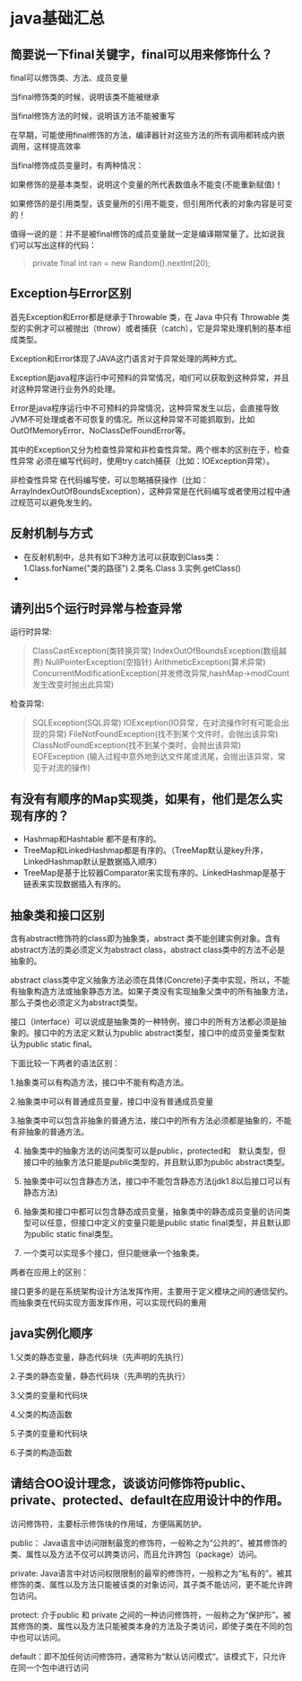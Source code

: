 # java基础汇总
## 简要说一下final关键字，final可以用来修饰什么？

final可以修饰类、方法、成员变量

当final修饰类的时候，说明该类不能被继承

当final修饰方法的时候，说明该方法不能被重写

在早期，可能使用final修饰的方法，编译器针对这些方法的所有调用都转成内嵌调用，这样提高效率

当final修饰成员变量时，有两种情况：

如果修饰的是基本类型，说明这个变量的所代表数值永不能变(不能重新赋值)！

如果修饰的是引用类型，该变量所的引用不能变，但引用所代表的对象内容是可变的！

值得一说的是：并不是被final修饰的成员变量就一定是编译期常量了。比如说我们可以写出这样的代码：

> private final int ran = new Random().nextInt(20);

## Exception与Error区别

首先Exception和Error都是继承于Throwable 类，在 Java 中只有 Throwable 类型的实例才可以被抛出（throw）或者捕获（catch），它是异常处理机制的基本组成类型。

Exception和Error体现了JAVA这门语言对于异常处理的两种方式。

Exception是java程序运行中可预料的异常情况，咱们可以获取到这种异常，并且对这种异常进行业务外的处理。

Error是java程序运行中不可预料的异常情况，这种异常发生以后，会直接导致JVM不可处理或者不可恢复的情况。所以这种异常不可能抓取到，比如OutOfMemoryError、NoClassDefFoundError等。

其中的Exception又分为检查性异常和非检查性异常。两个根本的区别在于，检查性异常 必须在编写代码时，使用try catch捕获（比如：IOException异常）。

非检查性异常 在代码编写使，可以忽略捕获操作（比如：ArrayIndexOutOfBoundsException），这种异常是在代码编写或者使用过程中通过规范可以避免发生的。

## 反射机制与方式
- 在反射机制中，总共有如下3种方法可以获取到Class类：
1.Class.forName("类的路径")
2.类名.Class
3.实例.getClass()
- 

## 请列出5个运行时异常与检查异常
运行时异常:
> ClassCastException(类转换异常)
  IndexOutOfBoundsException(数组越界)
  NullPointerException(空指针)
  ArithmeticException(算术异常)
  ConcurrentModificationException(并发修改异常,hashMap->modCount发生改变时抛出此异常)

检查异常:
> SQLException(SQL异常)
  IOException(IO异常，在对流操作时有可能会出现的异常)
  FileNotFoundException(找不到某个文件时，会抛出该异常)
  ClassNotFoundException(找不到某个类时，会抛出该异常)
  EOFException (输入过程中意外地到达文件尾或流尾，会抛出该异常，常见于对流的操作)

## 有没有有顺序的Map实现类，如果有，他们是怎么实现有序的？
- Hashmap和Hashtable 都不是有序的。
- TreeMap和LinkedHashmap都是有序的。（TreeMap默认是key升序，LinkedHashmap默认是数据插入顺序）
- TreeMap是基于比较器Comparator来实现有序的。LinkedHashmap是基于链表来实现数据插入有序的。

## 抽象类和接口区别
含有abstract修饰符的class即为抽象类，abstract 类不能创建实例对象。含有abstract方法的类必须定义为abstract class，abstract class类中的方法不必是抽象的。

abstract class类中定义抽象方法必须在具体(Concrete)子类中实现，所以，不能有抽象构造方法或抽象静态方法。如果子类没有实现抽象父类中的所有抽象方法，那么子类也必须定义为abstract类型。

接口（interface）可以说成是抽象类的一种特例，接口中的所有方法都必须是抽象的。接口中的方法定义默认为public abstract类型，接口中的成员变量类型默认为public static final。

下面比较一下两者的语法区别：

1.抽象类可以有构造方法，接口中不能有构造方法。

2.抽象类中可以有普通成员变量，接口中没有普通成员变量

3.抽象类中可以包含非抽象的普通方法，接口中的所有方法必须都是抽象的，不能有非抽象的普通方法。

4. 抽象类中的抽象方法的访问类型可以是public，protected和　默认类型，但接口中的抽象方法只能是public类型的，并且默认即为public abstract类型。

5. 抽象类中可以包含静态方法，接口中不能包含静态方法(jdk1.8以后接口可以有静态方法)

6. 抽象类和接口中都可以包含静态成员变量，抽象类中的静态成员变量的访问类型可以任意，但接口中定义的变量只能是public static final类型，并且默认即为public static final类型。

7. 一个类可以实现多个接口，但只能继承一个抽象类。

两者在应用上的区别：

接口更多的是在系统架构设计方法发挥作用，主要用于定义模块之间的通信契约。而抽象类在代码实现方面发挥作用，可以实现代码的重用

## java实例化顺序
1.父类的静态变量，静态代码块（先声明的先执行）

2.子类的静态变量，静态代码块（先声明的先执行）

3.父类的变量和代码块

4.父类的构造函数

5.子类的变量和代码块

6.子类的构造函数

## 请结合OO设计理念，谈谈访问修饰符public、private、protected、default在应用设计中的作用。
访问修饰符，主要标示修饰块的作用域，方便隔离防护。

public： Java语言中访问限制最宽的修饰符，一般称之为“公共的”。被其修饰的类、属性以及方法不仅可以跨类访问，而且允许跨包（package）访问。

private: Java语言中对访问权限限制的最窄的修饰符，一般称之为“私有的”。被其修饰的类、属性以及方法只能被该类的对象访问，其子类不能访问，更不能允许跨包访问。

protect: 介于public 和 private 之间的一种访问修饰符，一般称之为“保护形”。被其修饰的类、属性以及方法只能被类本身的方法及子类访问，即使子类在不同的包中也可以访问。

default：即不加任何访问修饰符，通常称为“默认访问模式“。该模式下，只允许在同一个包中进行访问






